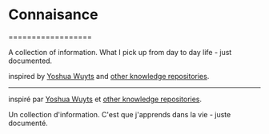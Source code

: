 # Connaisance
==================

A collection of information. What I pick up from day to day life - just documented.

inspired by [Yoshua Wuyts](https://github.com/yoshuawuyts) and [other knowledge repositories](https://github.com/RichardLitt/meta-knowledge).


-----------------------------------------------------------------------------------------------------------------------
inspiré par [Yoshua Wuyts](https://github.com/yoshuawuyts) et [other knowledge repositories](https://github.com/RichardLitt/meta-knowledge).

Un collection d'information. C'est que j'apprends dans la vie - juste documenté.
